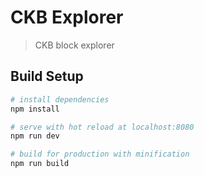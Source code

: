 # CKB Explorer

> CKB block explorer

## Build Setup

``` bash
# install dependencies
npm install

# serve with hot reload at localhost:8080
npm run dev

# build for production with minification
npm run build
```

